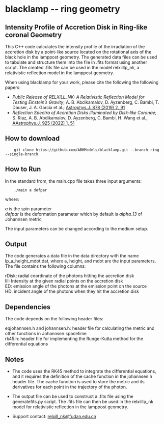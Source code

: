 # blacklamp -- ring geometry 

## Intensity Profile of Accretion Disk in Ring-like coronal Geometry

This C++ code calculates the intensity profile of the irradiation of the accretion disk by a point-like source located on the rotational axis of the black hole in the lamppost geometry. The generated data files can be used to tabulate and structure them into the file in .fits format using another script. The created .fits file can be used in the model relxilllp_nk, a relativistic reflection model in the lamppost geometry.  
  
When using blacklamp for your work, please cite the following the following papers:
* _Public Release of RELXILL_NK: A Relativistic Reflection Model for Testing Einstein’s Gravity_; A. B. Abdikamalov, D. Ayzenberg, C. Bambi, T. Dauser, J. A. Garcia et al.; [Astrophys.J. 878 (2019) 2, 91](https://doi.org/10.3847/1538-4357/ab1f89)
* _Reflection Spectra of Accretion Disks Illuminated by Disk-like Coronae_; S. Riaz, A. B. Abdikamalov, D. Ayzenberg, C. Bambi, H. Wang et al., [AAstrophys.J. 925 (2022) 1, 51](https://doi.org/10.3847/1538-4357/ac3827)
  
## How to download

        git clone https://github.com/ABHModels/blacklamp.git --branch ring --single-branch

## How to Run

In the standard from, the main.cpp file takes three input arguments:

        ./main a defpar 

where:

_a_ is the spin parameter  
_defpar_ is the deformation parameter which by default is _alpha_13_ of Johannsen metric 

The input parameters can be changed according to the medium setup.

## Output

The code generates a data file in the data directory with the name lp_a_height_mdot.dat, where a, height, and mdot are the input parameters. The file contains the following columns:  

rDisk: radial coordinate of the photons hitting the accretion disk  
III: Intensity at the given radial points on the accretion disk  
ED: emission angle of the photons at the emission point on the source  
HD: incident angle of the photons when they hit the accretion disk  

## Dependencies

The code depends on the following header files:  

eqjohannsen.h and johannsen.h: header file for calculating the metric  and other functions in Johannsen spacetime  
rk45.h: header file for implementing the Runge-Kutta method for the differential equations  

## Notes

* The code uses the RK45 method to integrate the differential equations, and it requires the definition of the cache function in the johannsen.h header file. The cache function is used to store the metric and its derivatives for each point in the trajectory of the photon.

* The output file can be used to construct a .fits file using the generatefits.py script. The .fits file can then be used in the relxilllp_nk model for relativistic reflection in the lamppost geometry.  

* Support contact: <relxill_nk@fudan.edu.cn>
